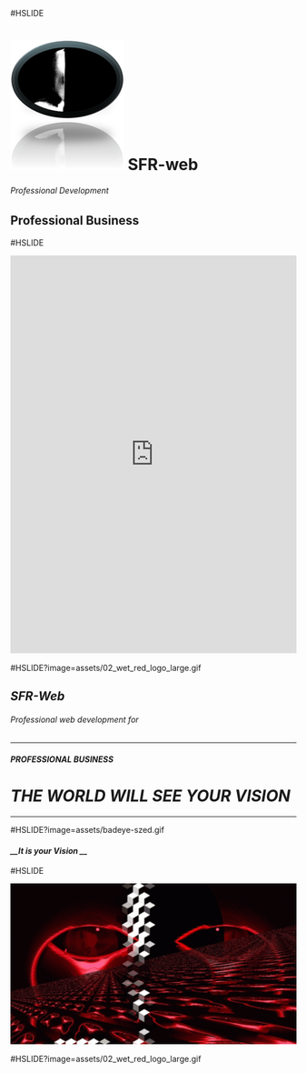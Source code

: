 #HSLIDE
# ![Explore SFR service](assets/html5.png) **__SFR-web__** 
###### Professional Development
## Professional Business

#HSLIDE
<iframe scrolling="yes" seamless="seamless" class="inner" width="100%" height="700px" src="https://serious-rage.github.io/" frameborder="0" allowfullscreen></iframe>

#HSLIDE?image=assets/02_wet_red_logo_large.gif



## *SFR-Web*
###### Professional web development for  	
- - - - - 
#### *__PROFESSIONAL BUSINESS__*	
# **_THE WORLD WILL SEE YOUR VISION_**
- - - - - - - - - - - - -
#HSLIDE?image=assets/badeye-szed.gif
#### *__It is your Vision __*	
#HSLIDE

![Explore SFR service](assets/02_wet_red_logo_large.gif)

#HSLIDE?image=assets/02_wet_red_logo_large.gif











